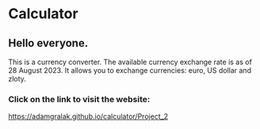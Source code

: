 # Calculator
## Hello everyone.
This is a currency converter. The available currency exchange rate is as of 28 August 2023. It allows you to exchange currencies: euro, US dollar and zloty.
### Click on the link to visit the website:
https://adamgralak.github.io/calculator/Project_2
